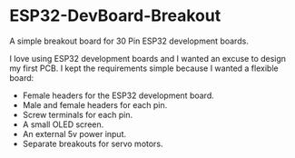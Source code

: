 # ESP32-DevBoard-Breakout
A simple breakout board for 30 Pin ESP32 development boards.

I love using ESP32 development boards and I wanted an excuse to design my first PCB. I kept the requirements simple because I wanted a flexible board:

* Female headers for the ESP32 development board.
* Male and female headers for each pin.
* Screw terminals for each pin.
* A small OLED screen.
* An external 5v power input.
* Separate breakouts for servo motors.
